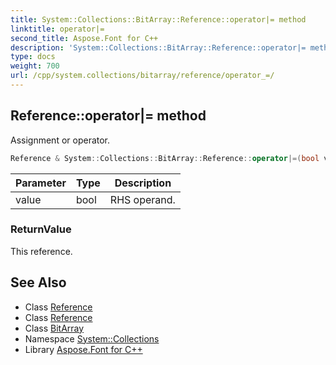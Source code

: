 ```yaml
---
title: System::Collections::BitArray::Reference::operator|= method
linktitle: operator|=
second_title: Aspose.Font for C++
description: 'System::Collections::BitArray::Reference::operator|= method. Assignment or operator in C++.'
type: docs
weight: 700
url: /cpp/system.collections/bitarray/reference/operator_=/
---
```

## Reference::operator|= method


Assignment or operator.

```cpp
Reference & System::Collections::BitArray::Reference::operator|=(bool value)
```


| Parameter | Type | Description |
| --- | --- | --- |
| value | bool | RHS operand. |

### ReturnValue

This reference.

## See Also

* Class [Reference](../)
* Class [Reference](../)
* Class [BitArray](../../)
* Namespace [System::Collections](../../../)
* Library [Aspose.Font for C++](../../../../)
